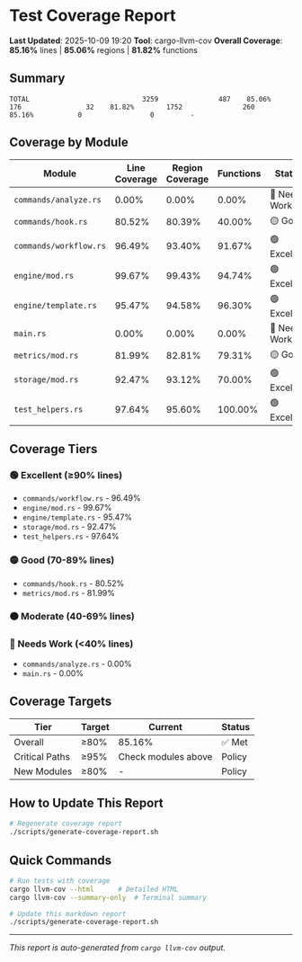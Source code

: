 # Test Coverage Report

**Last Updated**: 2025-10-09 19:20
**Tool**: cargo-llvm-cov
**Overall Coverage**: **85.16%** lines | **85.06%** regions | **81.82%** functions

## Summary

```
TOTAL                            3259               487    85.06%         176                32    81.82%        1752               260    85.16%           0                 0         -
```

## Coverage by Module

| Module | Line Coverage | Region Coverage | Functions | Status |
|--------|--------------|-----------------|-----------|--------|
| `commands/analyze.rs` | 0.00% | 0.00% | 0.00% | 🔴 Needs Work |
| `commands/hook.rs` | 80.52% | 80.39% | 40.00% | 🟡 Good |
| `commands/workflow.rs` | 96.49% | 93.40% | 91.67% | 🟢 Excellent |
| `engine/mod.rs` | 99.67% | 99.43% | 94.74% | 🟢 Excellent |
| `engine/template.rs` | 95.47% | 94.58% | 96.30% | 🟢 Excellent |
| `main.rs` | 0.00% | 0.00% | 0.00% | 🔴 Needs Work |
| `metrics/mod.rs` | 81.99% | 82.81% | 79.31% | 🟡 Good |
| `storage/mod.rs` | 92.47% | 93.12% | 70.00% | 🟢 Excellent |
| `test_helpers.rs` | 97.64% | 95.60% | 100.00% | 🟢 Excellent |

## Coverage Tiers

### 🟢 Excellent (≥90% lines)
- `commands/workflow.rs` - 96.49%
- `engine/mod.rs` - 99.67%
- `engine/template.rs` - 95.47%
- `storage/mod.rs` - 92.47%
- `test_helpers.rs` - 97.64%

### 🟡 Good (70-89% lines)
- `commands/hook.rs` - 80.52%
- `metrics/mod.rs` - 81.99%

### 🟠 Moderate (40-69% lines)

### 🔴 Needs Work (<40% lines)
- `commands/analyze.rs` - 0.00%
- `main.rs` - 0.00%

## Coverage Targets

| Tier | Target | Current | Status |
|------|--------|---------|--------|
| Overall | ≥80% | 85.16% | ✅ Met |
| Critical Paths | ≥95% | Check modules above | Policy |
| New Modules | ≥80% | - | Policy |

## How to Update This Report

```bash
# Regenerate coverage report
./scripts/generate-coverage-report.sh
```

## Quick Commands

```bash
# Run tests with coverage
cargo llvm-cov --html      # Detailed HTML
cargo llvm-cov --summary-only  # Terminal summary

# Update this markdown report
./scripts/generate-coverage-report.sh
```

---

*This report is auto-generated from `cargo llvm-cov` output.*
